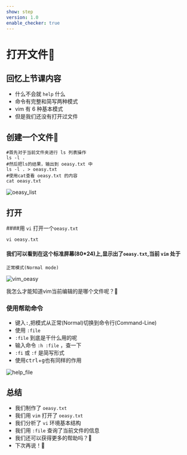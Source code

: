 ```yaml
---
show: step
version: 1.0
enable_checker: true
---
```


# 打开文件🔖

## 回忆上节课内容

- 什么不会就 `help` 什么
- 命令有完整和简写两种模式
- vim 有 6 种基本模式
- 但是我们还没有打开过文件

## 创建一个文件📒

```shell
#首先对于当前文件夹进行 ls 列表操作
ls -l .
#然后把ls的结果，输出到 oeasy.txt 中
ls -l . > oeasy.txt
#使用cat查看 oeasy.txt 的内容 
cat oeasy.txt
```

![oeasy_list](https://labfile.oss.aliyuncs.com/courses/2840/oeasy_list.png)

## 打开

####用 `vi` 打开一个`oeasy.txt`

```shell
vi oeasy.txt
```

#### 我们可以看到在这个标准屏幕(80*24)上,显示出了`oeasy.txt`,当前 `vim` 处于
 `正常模式(Normal mode)`
 
![vim_oeasy](https://labfile.oss.aliyuncs.com/courses/2840/vim_oeasy.png)

我怎么才能知道vim当前编辑的是哪个文件呢？🤔


### 使用帮助命令

- 键入<kbd>:</kbd>,把模式从正常(Normal)切换到命令行(Command-Line)
- 使用 `:file`
- `:file` 到底是干什么用的呢
- 输入命令 `:h :file` ，查一下
-  `:fi` 或 `:f` 是简写形式
- 使用<kbd>ctrl</kbd>+<kbd>g</kbd>也有同样的作用

![help_file](https://labfile.oss.aliyuncs.com/courses/2840/help_file.png)

## 总结

- 我们制作了 `oeasy.txt` 
- 我们用 `vim` 打开了 `oeasy.txt`
- 我们分析了 `vi` 环境基本结构
- 我们用 `:file` 查询了当前文件的信息
- 我们还可以获得更多的帮助吗？🤔
- 下次再说！👋